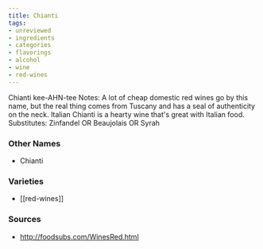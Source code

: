 ```yaml
---
title: Chianti
tags:
- unreviewed
- ingredients
- categories
- flavorings
- alcohol
- wine
- red-wines
---
```

Chianti kee-AHN-tee Notes: A lot of cheap domestic red wines go by this name, but the real thing comes from Tuscany and has a seal of authenticity on the neck. Italian Chianti is a hearty wine that's great with Italian food. Substitutes: Zinfandel OR Beaujolais OR Syrah

### Other Names

* Chianti

### Varieties

* [[red-wines]]

### Sources
* http://foodsubs.com/WinesRed.html
